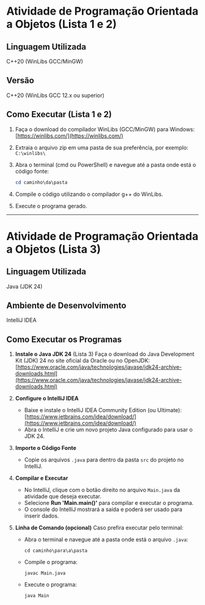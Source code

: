 # Atividade de Programação Orientada a Objetos (Lista 1 e 2)

## Linguagem Utilizada
C++20 (WinLibs GCC/MinGW)

## Versão
C++20 (WinLibs GCC 12.x ou superior)

## Como Executar (Lista 1 e 2)

1. Faça o download do compilador WinLibs (GCC/MinGW) para Windows:  
   [https://winlibs.com/](https://winlibs.com/)

2. Extraia o arquivo zip em uma pasta de sua preferência, por exemplo:  
   `C:\winlibs\`

3. Abra o terminal (cmd ou PowerShell) e navegue até a pasta onde está o código fonte:  
   ```powershell
   cd caminho\da\pasta

4. Compile o código utilizando o compilador g++ do WinLibs.

5. Execute o programa gerado.

---

# Atividade de Programação Orientada a Objetos (Lista 3)

## Linguagem Utilizada

Java (JDK 24)

## Ambiente de Desenvolvimento

IntelliJ IDEA

## Como Executar os Programas

1. **Instale o Java JDK 24** (Lista 3)
   Faça o download do Java Development Kit (JDK) 24 no site oficial da Oracle ou no OpenJDK:
   [https://www.oracle.com/java/technologies/javase/jdk24-archive-downloads.html](https://www.oracle.com/java/technologies/javase/jdk24-archive-downloads.html)

2. **Configure o IntelliJ IDEA**

   * Baixe e instale o IntelliJ IDEA Community Edition (ou Ultimate):
     [https://www.jetbrains.com/idea/download/](https://www.jetbrains.com/idea/download/)
   * Abra o IntelliJ e crie um novo projeto Java configurado para usar o JDK 24.

3. **Importe o Código Fonte**

   * Copie os arquivos `.java` para dentro da pasta `src` do projeto no IntelliJ.

4. **Compilar e Executar**

   * No IntelliJ, clique com o botão direito no arquivo `Main.java` da atividade que deseja executar.
   * Selecione **Run 'Main.main()'** para compilar e executar o programa.
   * O console do IntelliJ mostrará a saída e poderá ser usado para inserir dados.

5. **Linha de Comando (opcional)**
   Caso prefira executar pelo terminal:

   * Abra o terminal e navegue até a pasta onde está o arquivo `.java`:

     ```
     cd caminho\para\a\pasta
     ```
   * Compile o programa:

     ```
     javac Main.java
     ```
   * Execute o programa:

     ```
     java Main
     ```


